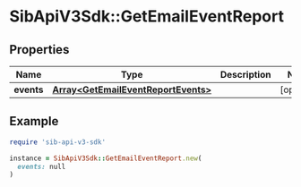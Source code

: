 # SibApiV3Sdk::GetEmailEventReport

## Properties

| Name | Type | Description | Notes |
| ---- | ---- | ----------- | ----- |
| **events** | [**Array&lt;GetEmailEventReportEvents&gt;**](GetEmailEventReportEvents.md) |  | [optional] |

## Example

```ruby
require 'sib-api-v3-sdk'

instance = SibApiV3Sdk::GetEmailEventReport.new(
  events: null
)
```

